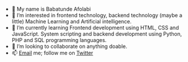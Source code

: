 - 👋 My name is Babatunde Afolabi
- 👀 I’m interested in frontend technology, backend technology (maybe a little) Machine Learning and Artificial intelligence.
- 🌱 I’m currently learning Frontend development using HTML, CSS and JavaScript. System scripting and backend development using Python, PHP and SQL programming languages.
- 💞️ I’m looking to collaborate on anything doable.
- 📫 <a href = "mailto: tundeafoo22@gmail.com">Email</a> me; follow me on <a href="https://twitter.com/mclawrenceco">Twitter</a>

<!---
I'm here to talk about anything. 
--->
